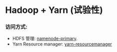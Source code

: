 # Hadoop + Yarn (试验性)


### 访问方式:
 * HDFS 管理: [namenode-primary](${services["namenode-primary"]["publicEndpoints"]["ipAddress"]}:${services["namenode-primary"]["publicEndpoints"]["port"]}).
 * Yarn Resource manager: [yarn-resourcemanager](${services["namenode-primary"]["publicEndpoints"]["ipAddress"]}:${services["namenode-primary"]["publicEndpoints"]["port"]}) 
